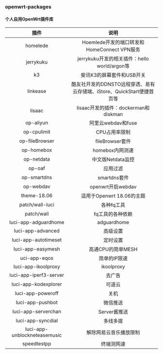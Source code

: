 ### openwrt-packages

#### 个人自用OpenWrt插件库

| 插件 | 说明 |
| :----: | :----: |
| homelede | Hoemlede开发的端口转发和HomeConnect VPN服务 |
| jerrykuku | jerrykuku开发的相关插件：hello world/argon等 |
| k3 | 斐讯K3的屏幕套件和USB开关 |
| linkease | 酷友社开发的DDNSTO远程穿透、易有云存储端、iStore、QuickStart便捷首页等 |
| lisaac | lisaac开发的插件：dockerman和diskman |
| op-aliyun | 阿里云webdav和fuse |
| op-cpulimit | CPU占用率限制 |
| op-fileBrowser | fileBrowser套件 |
| op-homebox | homebox内网测速 |
| op-netdata | 中文版Netdata监控 |
| op-oaf | 应用过滤 |
| op-smartdns | smartdns套件 |
| op-webdav | openwrt开启webdav |
| theme-18.06 | 适用于Openwrt 18.06的主题 |
| patch/wall-luci | 各种fq工具 |
| patch/wall | fq工具的各种依赖 |
| luci-app-adguardhome | adguardhome |
| luci-app-advanced | 高级设置 |
| luci-app-autotimeset | 定时设置 |
| luci-app-easymesh | 高通CPU的简单MESH |
| uci-app-eqos | 简单的IP限速 |
| luci-app-ikoolproxy | ikoolproxy |
| luci-app-iperf3-server | 去广告 |
| luci-app-kodexplorer | 可道云 |
| luci-app-poweroff | 关机 |
| luci-app-pushbot | 微信推送 |
| luci-app-serverchan | Server酱推送 |
| luci-app-syncdial | 多线多拨 |
| luci-app-unblockneteasemusic | 解除网易云音乐播放限制 |
| speedtestpp | 终端测网速 |
